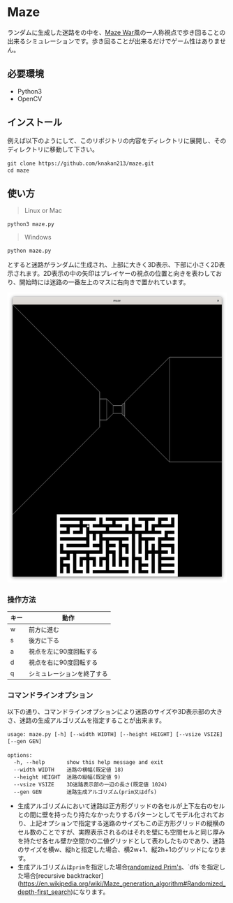 # Maze
ランダムに生成した迷路をの中を、[Maze War](https://en.wikipedia.org/wiki/Maze_(1973_video_game))風の一人称視点で歩き回ることの出来るシミュレーションです。歩き回ることが出来るだけでゲーム性はありません。

## 必要環境
- Python3
- OpenCV

## インストール
例えば以下のようにして、このリポジトリの内容をディレクトリに展開し、そのディレクトリに移動して下さい。
```
git clone https://github.com/knakan213/maze.git
cd maze
```

## 使い方
> Linux or Mac
```
python3 maze.py
```
> Windows
```
python maze.py
```
とすると迷路がランダムに生成され、上部に大きく3D表示、下部に小さく2D表示されます。2D表示の中の矢印はプレイヤーの視点の位置と向きを表わしており、開始時には迷路の一番左上のマスに右向きで置かれています。

![screenshot](screenshot.png)

### 操作方法
| キー | 動作                       |
|------|----------------------------|
| w    | 前方に進む                 |
| s    | 後方に下る                 |
| a    | 視点を左に90度回転する     |
| d    | 視点を右に90度回転する     |
| q    | シミュレーションを終了する |

### コマンドラインオプション
以下の通り、コマンドラインオプションにより迷路のサイズや3D表示部の大きさ、迷路の生成アルゴリズムを指定することが出来ます。
```
usage: maze.py [-h] [--width WIDTH] [--height HEIGHT] [--vsize VSIZE] [--gen GEN]

options:
  -h, --help       show this help message and exit
  --width WIDTH    迷路の横幅(既定値 18)
  --height HEIGHT  迷路の縦幅(既定値 9)
  --vsize VSIZE    3D迷路表示部の一辺の長さ(既定値 1024)
  --gen GEN        迷路生成アルゴリズム(prim又はdfs)
```
- 生成アルゴリズムにおいて迷路は正方形グリッドの各セルが上下左右のセルとの間に壁を持ったり持たなかったりするパターンとしてモデル化されており、上記オプションで指定する迷路のサイズもこの正方形グリッドの縦横のセル数のことですが、実際表示されるのはそれを壁にも空間セルと同じ厚みを持たせ各セル壁か空間かの二値グリッドとして表わしたものであり、迷路のサイズを横w、縦hと指定した場合、横2w+1、縦2h+1のグリッドになります。
- 生成アルゴリズムは`prim`を指定した場合[randomized Prim's](https://en.wikipedia.org/wiki/Maze_generation_algorithm#Iterative_randomized_Prim's_algorithm_(without_stack,_without_sets))、`dfs`を指定した場合[recursive backtracker](https://en.wikipedia.org/wiki/Maze_generation_algorithm#Randomized_depth-first_search)になります。
